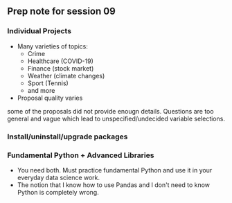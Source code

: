 ## Prep note for session 09
### Individual Projects
- Many varieties of topics: 
    - Crime
    - Healthcare (COVID-19)
    - Finance (stock market)
    - Weather (climate changes)
    - Sport (Tennis)
    - and more
- Proposal quality varies

some of the proposals did not provide enougn details. Questions are too general and vague which lead to unspecified/undecided variable selections.

### Install/uninstall/upgrade packages

### Fundamental Python + Advanced Libraries 
- You need both. Must practice fundamental Python and use it in your everyday data science work.
- The notion that I know how to use Pandas and I don't need to know Python is completely wrong. 
